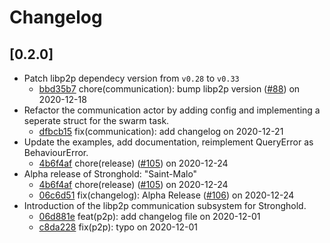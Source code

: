 # Changelog

## [0.2.0]

-   Patch libp2p dependecy version from `v0.28` to `v0.33`
    -   [bbd35b7](https://www.github.com/iotaledger/stronghold.rs/commit/bbd35b7fa813108a9a9afdd04f349b406d9fc81b) chore(communication): bump libp2p version ([#88](https://www.github.com/iotaledger/stronghold.rs/pull/88)) on 2020-12-18
-   Refactor the communication actor by adding config and implementing a seperate struct for the swarm task.
    -   [dfbcb15](https://www.github.com/iotaledger/stronghold.rs/commit/dfbcb15b04a12eb249638cbbe33cf572314ac0e0) fix(communication): add changelog on 2020-12-21
-   Update the examples, add documentation, reimplement QueryError as BehaviourError.
    -   [4b6f4af](https://www.github.com/iotaledger/stronghold.rs/commit/4b6f4af29f6c21044f5063ec4a8d8aff643f81a7) chore(release) ([#105](https://www.github.com/iotaledger/stronghold.rs/pull/105)) on 2020-12-24
-   Alpha release of Stronghold: "Saint-Malo"
    -   [4b6f4af](https://www.github.com/iotaledger/stronghold.rs/commit/4b6f4af29f6c21044f5063ec4a8d8aff643f81a7) chore(release) ([#105](https://www.github.com/iotaledger/stronghold.rs/pull/105)) on 2020-12-24
    -   [06c6d51](https://www.github.com/iotaledger/stronghold.rs/commit/06c6d513dfcd1ba8ed6379177790ec6db28a6fea) fix(changelog): Alpha Release ([#106](https://www.github.com/iotaledger/stronghold.rs/pull/106)) on 2020-12-24
-   Introduction of the libp2p communication subsystem for Stronghold.
    -   [06d881e](https://www.github.com/iotaledger/stronghold.rs/commit/06d881efd4522efec6ca5d9c39aa51210a731391) feat(p2p): add changelog file on 2020-12-01
    -   [c8da228](https://www.github.com/iotaledger/stronghold.rs/commit/c8da2285ecb163c34bef3be100e064d5024b5d33) fix(p2p): typo on 2020-12-01
